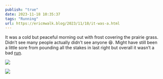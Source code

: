 ```yaml
---
publish: "true"
date: 2023-11-18 10:35:37
tags: "Running"
url: https://ericmwalk.blog/2023/11/18/it-was-a.html
---
```


It was a cold but peaceful morning out with frost covering the prairie grass. Didn’t see many people actually didn’t see anyone 😆.  Might have still been a little sore from pounding all the stakes in last right but overall it wasn’t a bad [run](https://strava.com/activities/10239898433).

![](https://ericmwalk.blog/uploads/2023/07fc2a44-7653-47a1-b87c-da8dfd99e3d1.jpg)

![](https://ericmwalk.blog/uploads/2023/a95b9926-b2e7-400a-8da1-68afccb78a5d.jpg)